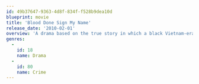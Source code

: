 ```yaml
---
id: 49b37647-9363-4d8f-834f-f528b9dea10d
blueprint: movie
title: 'Blood Done Sign My Name'
release_date: '2010-02-01'
overview: 'A drama based on the true story in which a black Vietnam-era veteran is allegedly murdered by a local white businessman who is later exonerated. The plot focuses on the role of a local high school teacher and the civil unrest that followed the acquittal.'
genres:
  -
    id: 18
    name: Drama
  -
    id: 80
    name: Crime
---
```

